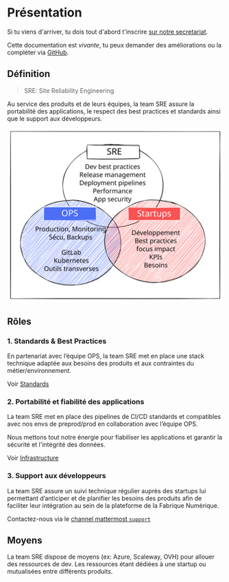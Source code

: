 # Présentation

Si tu viens d'arriver, tu dois tout d'abord t'inscrire [sur notre secretariat](https://secretariat.fabrique.social.gouv.fr/onboarding).

Cette documentation est _vivante_, tu peux demander des améliorations ou la compléter via [GitHub](https://github.com/socialgouv/support/edit/master/docs/).

## Définition

> SRE: Site Reliability Engineering

Au service des produits et de leurs équipes, la team SRE assure la portabilité des applications, le respect des best practices et standards ainsi que le support aux développeurs.

[![](/img/teams.svg ":size=600x500")](https://excalidraw.com/#json=ckpApn5YpZZ28ZekLHeif,x4mBQGnbZOKUmPg3JIj_kQ)

## Rôles

### 1. Standards & Best Practices

En partenariat avec l’équipe OPS, la team SRE met en place une stack technique adaptée aux besoins des produits et aux contraintes du métier/environnement.

Voir [Standards](/docs/standards/developpement)

### 2. Portabilité et fiabilité des applications

La team SRE met en place des pipelines de CI/CD standards et compatibles avec nos envs de preprod/prod en collaboration avec l’équipe OPS.

Nous mettons tout notre énergie pour fiabiliser les applications et garantir la sécurité et l'intégrité des données.

Voir [Infrastructure](/docs/infrastructure/presentation)

### 3. Support aux développeurs

La team SRE assure un suivi technique régulier auprès des startups lui permettant d’anticiper et de planifier les besoins des produits afin de faciliter leur intégration au sein de la plateforme de la Fabrique Numérique.

Contactez-nous via le [channel mattermost `support`](https://mattermost.fabrique.social.gouv.fr/default/channels/g-support)

## Moyens

La team SRE dispose de moyens (ex: Azure, Scaleway, OVH) pour allouer des ressources de dev. Les ressources étant dédiées à une startup ou mutualisées entre différents produits.
